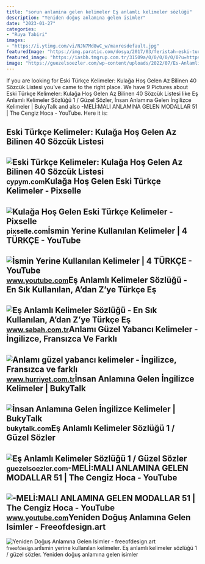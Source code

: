 ```yaml
---
title: "sorun anlamina gelen kelimeler Eş anlamlı kelimeler sözlüğü"
description: "Yeniden doğuş anlamına gelen isimler"
date: "2023-01-27"
categories:
- "Ruya Tabiri"
images:
- "https://i.ytimg.com/vi/NJN7Md8wC_w/maxresdefault.jpg"
featuredImage: "https://img.paratic.com/dosya/2017/03/feristah-eski-turkce-kelimeler.jpg"
featured_image: "https://iasbh.tmgrup.com.tr/31509a/0/0/0/0/0/0?u=https://isbh.tmgrup.com.tr/sb/album/2022/01/24/es-anlamli-kelimeler-listesi-adan-zye-es-anlamli-kelimeler-sozlugu-e1-1643023645165.jpg&amp;mw=752&amp;mh=700&amp;l=1"
image: "https://guezelsoezler.com/wp-content/uploads/2022/07/Es-Anlamli-Kelimeler-Sozlugu-768x432.jpg"
---
```


If you are looking for Eski Türkçe Kelimeler: Kulağa Hoş Gelen Az Bilinen 40 Sözcük Listesi you've came to the right place. We have 9 Pictures about Eski Türkçe Kelimeler: Kulağa Hoş Gelen Az Bilinen 40 Sözcük Listesi like Eş Anlamlı Kelimeler Sözlüğü 1 / Güzel Sözler, İnsan Anlamına Gelen İngilizce Kelimeler | BukyTalk and also -MELİ:MALI ANLAMINA GELEN MODALLAR 51 | The Cengiz Hoca - YouTube. Here it is:

Eski Türkçe Kelimeler: Kulağa Hoş Gelen Az Bilinen 40 Sözcük Listesi
--------------------------------------------------------------------

 ![Eski Türkçe Kelimeler: Kulağa Hoş Gelen Az Bilinen 40 Sözcük Listesi](https://img.paratic.com/dosya/2017/03/feristah-eski-turkce-kelimeler.jpg) <small>cypym.com</small>Kulağa Hoş Gelen Eski Türkçe Kelimeler - Pixselle
-------------------------------------------------

 ![Kulağa Hoş Gelen Eski Türkçe Kelimeler - Pixselle](https://pixselle.com/wp-content/uploads/2020/04/eski-turkce-kelimeler-anlamlari.jpg) <small>pixselle.com</small>İsmin Yerine Kullanılan Kelimeler | 4 TÜRKÇE - YouTube
------------------------------------------------------

 ![İsmin Yerine Kullanılan Kelimeler | 4 TÜRKÇE - YouTube](https://i.ytimg.com/vi/NJN7Md8wC_w/maxresdefault.jpg) <small>www.youtube.com</small>Eş Anlamlı Kelimeler Sözlüğü - En Sık Kullanılan, A’dan Z’ye Türkçe Eş
----------------------------------------------------------------------

 ![Eş Anlamlı Kelimeler Sözlüğü - En Sık Kullanılan, A’dan Z’ye Türkçe Eş](https://iasbh.tmgrup.com.tr/31509a/0/0/0/0/0/0?u=https://isbh.tmgrup.com.tr/sb/album/2022/01/24/es-anlamli-kelimeler-listesi-adan-zye-es-anlamli-kelimeler-sozlugu-e1-1643023645165.jpg&mw=752&mh=700&l=1) <small>www.sabah.com.tr</small>Anlamı Güzel Yabancı Kelimeler - İngilizce, Fransızca Ve Farklı
---------------------------------------------------------------

 ![Anlamı güzel yabancı kelimeler - İngilizce, Fransızca ve farklı](https://i4.hurimg.com/i/hurriyet/75/1200x675/619192974e3fe11d64dcb049.jpg) <small>www.hurriyet.com.tr</small>İnsan Anlamına Gelen İngilizce Kelimeler | BukyTalk
---------------------------------------------------

 ![İnsan Anlamına Gelen İngilizce Kelimeler | BukyTalk](https://bukytalk.com/blog/wp-content/uploads/2022/05/insan-anlamina-gelen-ingilizce-kelimeler.png) <small>bukytalk.com</small>Eş Anlamlı Kelimeler Sözlüğü 1 / Güzel Sözler
---------------------------------------------

 ![Eş Anlamlı Kelimeler Sözlüğü 1 / Güzel Sözler](https://guezelsoezler.com/wp-content/uploads/2022/07/Es-Anlamli-Kelimeler-Sozlugu-768x432.jpg) <small>guezelsoezler.com</small>-MELİ:MALI ANLAMINA GELEN MODALLAR 51 | The Cengiz Hoca - YouTube
-----------------------------------------------------------------

 ![-MELİ:MALI ANLAMINA GELEN MODALLAR 51 | The Cengiz Hoca - YouTube](https://i.ytimg.com/vi/C6YJkA-z5tQ/maxresdefault.jpg) <small>www.youtube.com</small>Yeniden Doğuş Anlamına Gelen Isimler - Freeofdesign.art
-------------------------------------------------------

 ![Yeniden Doğuş Anlamına Gelen Isimler - freeofdesign.art](https://img.paratic.com/dosya/2017/03/efsunkar-eski-turkce-kelimeler.jpg) <small>freeofdesign.art</small>İsmin yerine kullanılan kelimeler. Eş anlamlı kelimeler sözlüğü 1 / güzel sözler. Yeniden doğuş anlamına gelen isimler
